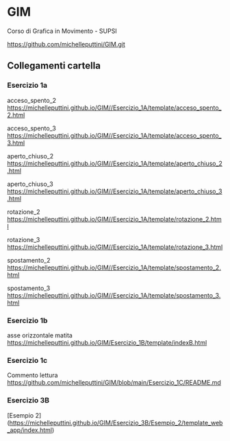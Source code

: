 # GIM
Corso di Grafica in Movimento - SUPSI

https://github.com/michelleputtini/GIM.git


## Collegamenti cartella

### Esercizio 1a
acceso_spento_2
    https://michelleputtini.github.io/GIM//Esercizio_1A/template/acceso_spento_2.html

acceso_spento_3
    https://michelleputtini.github.io/GIM//Esercizio_1A/template/acceso_spento_3.html

aperto_chiuso_2
    https://michelleputtini.github.io/GIM//Esercizio_1A/template/aperto_chiuso_2.html

aperto_chiuso_3
    https://michelleputtini.github.io/GIM//Esercizio_1A/template/aperto_chiuso_3.html

rotazione_2
    https://michelleputtini.github.io/GIM//Esercizio_1A/template/rotazione_2.html

rotazione_3
    https://michelleputtini.github.io/GIM//Esercizio_1A/template/rotazione_3.html

spostamento_2
    https://michelleputtini.github.io/GIM//Esercizio_1A/template/spostamento_2.html

spostamento_3
    https://michelleputtini.github.io/GIM//Esercizio_1A/template/spostamento_3.html

### Esercizio 1b

asse orizzontale matita
    https://michelleputtini.github.io/GIM/Esercizio_1B/template/indexB.html

### Esercizio 1c
Commento lettura
    https://github.com/michelleputtini/GIM/blob/main/Esercizio_1C/README.md

### Esercizio 3B
[Esempio 2]
    (https://michelleputtini.github.io/GIM/Esercizio_3B/Esempio_2/template_web_app/index.html)